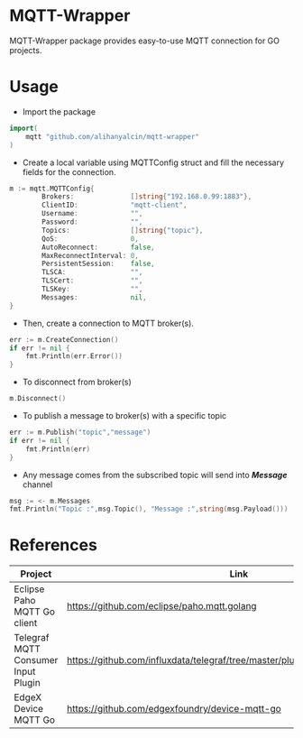 # MQTT-Wrapper
MQTT-Wrapper package provides easy-to-use MQTT connection for GO projects.

# Usage

* Import the package 
```go
import( 
    mqtt "github.com/alihanyalcin/mqtt-wrapper"
)
```
* Create a local variable using MQTTConfig struct and fill the necessary fields for the connection.
```go
m := mqtt.MQTTConfig{
		Brokers:              []string{"192.168.0.99:1883"},
		ClientID:             "mqtt-client",
		Username:             "",
		Password:             "",
		Topics:               []string{"topic"},
		QoS:                  0,
		AutoReconnect:        false,
		MaxReconnectInterval: 0,
		PersistentSession:    false,
		TLSCA:                "",
		TLSCert:              "",
		TLSKey:               "",
		Messages:             nil,
}
```
* Then, create a connection to MQTT broker(s).
````go
err := m.CreateConnection()
if err != nil {
    fmt.Println(err.Error())
}
````
* To disconnect from broker(s)
````go
m.Disconnect()
````
* To publish a message to broker(s) with a specific topic
````go
err := m.Publish("topic","message")
if err != nil {
	fmt.Println(err)
}
````
* Any message comes from the subscribed topic will send into _**Message**_ channel
````go
msg := <- m.Messages
fmt.Println("Topic :",msg.Topic(), "Message :",string(msg.Payload()))
````

# References
Project | Link
------------ | -------------
Eclipse Paho MQTT Go client | https://github.com/eclipse/paho.mqtt.golang
Telegraf MQTT Consumer Input Plugin | https://github.com/influxdata/telegraf/tree/master/plugins/inputs/mqtt_consumer
EdgeX Device MQTT Go | https://github.com/edgexfoundry/device-mqtt-go
